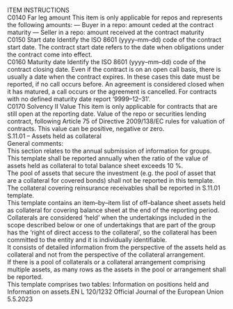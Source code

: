  
ITEM  INSTRUCTIONS  
C0140  Far leg amount  This item is only applicable for repos and represents the following amounts: 
— Buyer in a repo: amount ceded at the contract maturity 
— Seller in a repo: amount received at the contract maturity  
C0150  Start date  Identify the ISO 8601 (yyyy–mm–dd) code of the contract start date. The contract start date 
refers to the date when obligations under the contract come into effect.  
C0160  Maturity date  Identify the ISO 8601 (yyyy–mm–dd) code of the contract closing date. Even if the contract 
is on an open call basis, there is usually a date when the contract expires. In these cases this 
date must be reported, if no call occurs before. 
An agreement is considered closed when it has matured, a call occurs or the agreement is 
cancelled. 
For contracts with no defined maturity date report ‘9999–12–31’.  
C0170  Solvency II Value  This item is only applicable for contracts that are still open at the reporting date. 
Value of the repo or securities lending contract, following Article 75 of Directive 
2009/138/EC rules for valuation of contracts. 
This value can be positive, negative or zero.  
S.11.01 – Assets held as collateral  
General comments:  
This section relates to the annual submission of information for groups.  
This template shall be reported annually when the ratio of the value of assets held as collateral to total balance sheet 
exceeds 10 %.  
The pool of assets that secure the investment (e.g. the pool of asset that are a collateral for covered bonds) shall not be 
reported in this template. The collateral covering reinsurance receivables shall be reported in S.11.01 template.  
This template contains an item–by–item list of off–balance sheet assets held as collateral for covering balance sheet at 
the end of the reporting period. Collaterals are considered ‘held’ when the undertakings included in the scope described 
below or one of undertakings that are part of the group has the ‘right of direct access to the collateral’, so the collateral 
has been committed to the entity and it is individually identifiable.  
It consists of detailed information from the perspective of the assets held as collateral and not from the perspective of 
the collateral arrangement.  
If there is a pool of collaterals or a collateral arrangement comprising multiple assets, as many rows as the assets in the 
pool or arrangement shall be reported.  
This template comprises two tables: Information on positions held and Information on assets.EN  L 120/1232 Official Journal of the European Union 5.5.2023